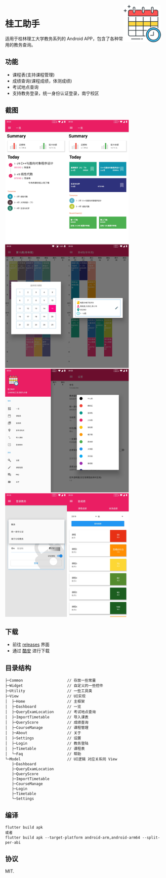 <img src="screenshot/logo.png" align="right" title="GlutAssistant" width="120" height="120">

# 桂工助手

适用于桂林理工大学教务系列的 Android APP，包含了各种常用的教务查询。

## 功能

* 课程表(支持课程管理)
* 成绩查询(课程成绩，体测成绩)
* 考试地点查询
* 支持教务登录，统一身份认证登录，南宁校区

## 截图

<img src="screenshot/1.jpg" width="200"><img src="screenshot/2.jpg" width="200"><img src="screenshot/3.jpg" width="200"><img src="screenshot/4.jpg" width="200"><img src="screenshot/5.jpg" width="200"><img src="screenshot/6.jpg" width="200"><img src="screenshot/7.jpg" width="200"><img src="screenshot/8.jpg" width="200">

## 下载

* 前往 [releases](https://github.com/flylai/GlutAssistant/releases) 界面
* 通过 [酷安](https://coolapk.com/apk/com.lkm.glutassistant) 进行下载

## 目录结构

```
├─Common                    // 存放一些常量
├─Widget                    // 自定义的一些控件
├─Utility                   // 一些工具类
├─View                      // UI实现
│  ├─Home                   // 主框架
│  ├─Dashboard              // 一览
│  ├─QueryExamLocation      // 考试地点查询
│  ├─ImportTimetable        // 导入课表
│  ├─QueryScore             // 成绩查询
│  ├─CourseManage           // 课程管理
│  ├─About                  // 关于
│  ├─Settings               // 设置
│  ├─Login                  // 教务登陆
│  ├─Timetable              // 课程表
│  └─Faq                    // 帮助
└─Model                     // UI逻辑 对应关系同 View
   ├─Dashboard
   ├─QueryExamLocation
   ├─QueryScore
   ├─ImportTimetable
   ├─CourseManage
   ├─Login
   ├─Timetable
   └─Settings
```

## 编译

```
flutter build apk
或者
flutter build apk --target-platform android-arm,android-arm64 --split-per-abi
```

## 协议

MIT.